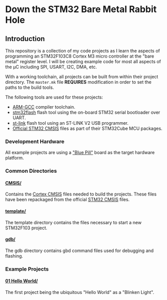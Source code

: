 ---
---
# Down the STM32 Bare Metal Rabbit Hole

## Introduction

This repository is a collection of my code projects as I learn the aspects of programming an STM32F103C8 Cortex M3 micro controller at the "bare metal" register level.  I will be creating example code for most all aspects of the µC including SPI, USART, I2C, DMA, etc.

With a working toolchain, all projects can be built from within their project directory.  The `master.mk` file **REQUIRES** modification in order to set the paths to the build tools.

The following tools are used for these projects:
* [ARM-GCC](https://developer.arm.com/open-source/gnu-toolchain/gnu-rm/downloads) compiler toolchain.
* [stm32flash](https://sourceforge.net/projects/stm32flash/) flash tool using the on-board STM32 serial bootloader over UART.
* [st-link](https://github.com/texane/stlink) flash tool using an ST-LINK V2 USB programmer.
* [Official STM32 CMSIS](http://www.st.com/en/embedded-software/stm32cube-mcu-packages.html) files as part of their STM32Cube MCU packages.

### Development Hardware

All example projects are using a ["Blue Pill"][blue pill] board as the target hardware platform.

### Common Directories

#### [CMSIS/](CMSIS)

Contains the [Cortex CMSIS](https://developer.arm.com/embedded/cmsis) files needed to build the projects.  These files have been repackaged from the official [STM32 CMSIS](http://www.st.com/en/embedded-software/stm32cube-mcu-packages.html) files.

#### [template/](template)

The template directory contains the files necessary to start a new STM32F103 project.

#### [gdb/](gdb)

The gdb directory contains gbd command files used for debugging and flashing.

### Example Projects

#### [01 Hello World/](01_Hello_World)

The first project being the ubiquitous "Hello World" as a "Blinken Light".

[blue pill]: http://wiki.stm32duino.com/index.php?title=Blue_Pill